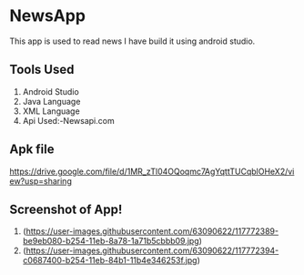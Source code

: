 # NewsApp
This app is used to read news I have build it using android studio.

## Tools Used
1. Android Studio
2. Java Language
3. XML Language
4. Api Used:-Newsapi.com 

## Apk file
https://drive.google.com/file/d/1MR_zTl04OQoqmc7AgYqttTUCqblOHeX2/view?usp=sharing

## Screenshot of App!
 1. (https://user-images.githubusercontent.com/63090622/117772389-be9eb080-b254-11eb-8a78-1a71b5cbbb09.jpg)
 2. (https://user-images.githubusercontent.com/63090622/117772394-c0687400-b254-11eb-84b1-11b4e346253f.jpg)
